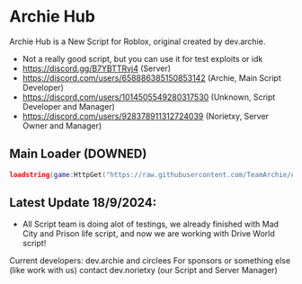 # Archie Hub

Archie Hub is a New Script for Roblox, original created by dev.archie.

- Not a really good script, but you can use it for test exploits or idk
- https://discord.gg/B7YBTTRvj4 (Server)
- https://discord.com/users/658886385150853142 (Archie, Main Script Developer)
- https://discord.com/users/1014505549280317530 (Unknown, Script Developer and Manager)
- https://discord.com/users/928378911312724039 (Norietxy, Server Owner and Manager)

## Main Loader (DOWNED)
```lua
loadstring(game:HttpGet("https://raw.githubusercontent.com/TeamArchie/ArchieHub/main/ArchieLoader/ArchieMain"))()
```

## Latest Update 18/9/2024:
- All Script team is doing alot of testings, we already finished with Mad City and Prison life script, and now we are working with Drive World script!

Current developers: dev.archie and circlees
For sponsors or something else (like work with us) contact dev.norietxy (our Script and Server Manager)
